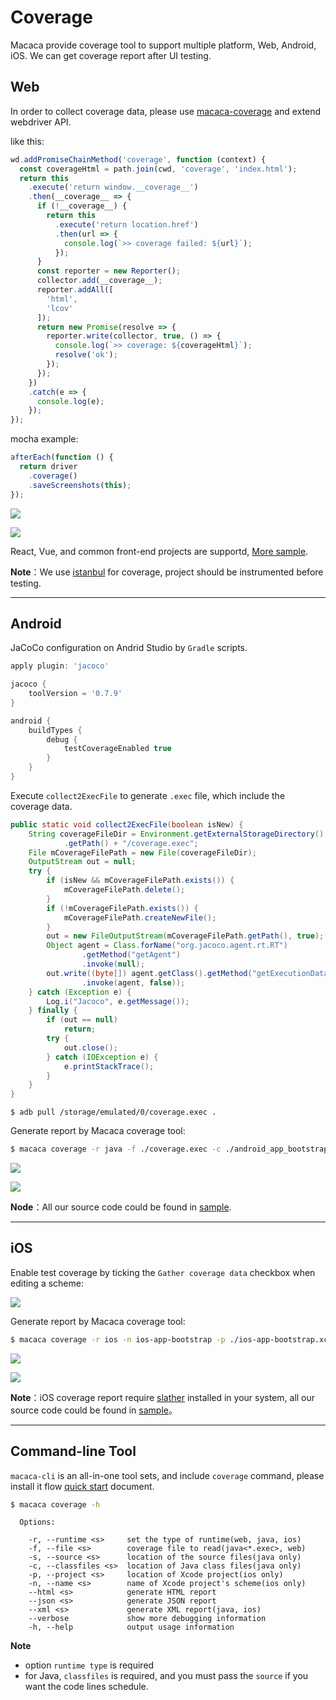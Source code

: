 # Coverage

Macaca provide coverage tool to support multiple platform, Web, Android, iOS. We can get coverage report after UI testing.

## Web

In order to collect coverage data, please use [macaca-coverage](//github.com/macacajs/macaca-coverage) and extend webdriver API.

like this:

```javascript
wd.addPromiseChainMethod('coverage', function (context) {
  const coverageHtml = path.join(cwd, 'coverage', 'index.html');
  return this
    .execute('return window.__coverage__')
    .then(__coverage__ => {
      if (!__coverage__) {
        return this
          .execute('return location.href')
          .then(url => {
            console.log(`>> coverage failed: ${url}`);
          });
      }
      const reporter = new Reporter();
      collector.add(__coverage__);
      reporter.addAll([
        'html',
        'lcov'
      ]);
      return new Promise(resolve => {
        reporter.write(collector, true, () => {
          console.log(`>> coverage: ${coverageHtml}`);
          resolve('ok');
        });
      });
    })
    .catch(e => {
      console.log(e);
    });
});
```

mocha example:

```javascript
afterEach(function () {
  return driver
    .coverage()
    .saveScreenshots(this);
});
```

![](https://wx3.sinaimg.cn/large/6d308bd9gy1forkepibstj21kw0r6gta.jpg)

![](https://wx3.sinaimg.cn/large/6d308bd9gy1forl1pd99pj211x0rtgrt.jpg)

React, Vue, and common front-end projects are supportd, [More sample](//github.com/macacajs/awesome-macaca#coverage).

**Note**：We use [istanbul](//github.com/gotwarlost/istanbul) for coverage, project should be instrumented before testing.

---

## Android

JaCoCo configuration on Andrid Studio by `Gradle` scripts.

```gradle
apply plugin: 'jacoco'

jacoco {
    toolVersion = '0.7.9'
}

android {
    buildTypes {
        debug {
            testCoverageEnabled true
        }
    }
}
```

Execute `collect2ExecFile` to generate `.exec` file, which include the coverage data.

```java
public static void collect2ExecFile(boolean isNew) {
    String coverageFileDir = Environment.getExternalStorageDirectory()
            .getPath() + "/coverage.exec";
    File mCoverageFilePath = new File(coverageFileDir);
    OutputStream out = null;
    try {
        if (isNew && mCoverageFilePath.exists()) {
            mCoverageFilePath.delete();
        }
        if (!mCoverageFilePath.exists()) {
            mCoverageFilePath.createNewFile();
        }
        out = new FileOutputStream(mCoverageFilePath.getPath(), true);
        Object agent = Class.forName("org.jacoco.agent.rt.RT")
                .getMethod("getAgent")
                .invoke(null);
        out.write((byte[]) agent.getClass().getMethod("getExecutionData", boolean.class)
                .invoke(agent, false));
    } catch (Exception e) {
        Log.i("Jacoco", e.getMessage());
    } finally {
        if (out == null)
            return;
        try {
            out.close();
        } catch (IOException e) {
            e.printStackTrace();
        }
    }
}
```

```
$ adb pull /storage/emulated/0/coverage.exec .
```

Generate report by Macaca coverage tool:

```bash
$ macaca coverage -r java -f ./coverage.exec -c ./android_app_bootstrap/build/intermediates/classes/debug -s ./android_app_bootstrap/src/main/java --html ./reporter
```
![](https://wx3.sinaimg.cn/large/6d308bd9gy1forl1qm602j21kw0sn15x.jpg)

![](https://wx3.sinaimg.cn/large/6d308bd9gy1forl1qxn7ij21kw16zkam.jpg)

**Node**：All our source code could be found in [sample](//github.com/macacajs/awesome-macaca#coverage).

---

## iOS

Enable test coverage by ticking the `Gather coverage data` checkbox when editing a scheme:

![](https://wx2.sinaimg.cn/large/6d308bd9gy1forlbdrx66j20ow0e0q55.jpg)

Generate report by Macaca coverage tool:

```bash
$ macaca coverage -r ios -n ios-app-bootstrap -p ./ios-app-bootstrap.xcodeproj --html ./reporter
```

![](https://wx3.sinaimg.cn/large/6d308bd9gy1forlgyhm6tj21030ok78y.jpg)

![](https://wx3.sinaimg.cn/large/6d308bd9gy1forlgyonr0j21030ok79b.jpg)

**Note**：iOS coverage report require [slather](//github.com/SlatherOrg/slather) installed in your system, all our source code could be found in [sample](//github.com/macacajs/awesome-macaca#coverage)。

---

## Command-line Tool

`macaca-cli` is an all-in-one tool sets, and include `coverage` command, please install it flow [quick start](./quick-start) document.

```bash
$ macaca coverage -h
```

```
  Options:

    -r, --runtime <s>     set the type of runtime(web, java, ios)
    -f, --file <s>        coverage file to read(java<*.exec>, web)
    -s, --source <s>      location of the source files(java only)
    -c, --classfiles <s>  location of Java class files(java only)
    -p, --project <s>     location of Xcode project(ios only)
    -n, --name <s>        name of Xcode project's scheme(ios only)
    --html <s>            generate HTML report
    --json <s>            generate JSON report
    --xml <s>             generate XML report(java, ios)
    --verbose             show more debugging information
    -h, --help            output usage information
```

**Note**

- option `runtime type` is required
- for Java, `classfiles` is required, and you must pass the `source` if you want the code lines schedule.
